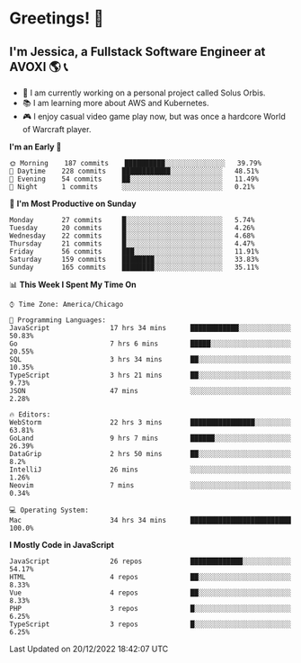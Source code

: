 # Greetings! 🧠

## I'm Jessica, a Fullstack Software Engineer at AVOXI 🌎 📞

- 🌟 I am currently working on a personal project called Solus Orbis.
- 📚 I am learning more about AWS and Kubernetes.
- 🎮 I enjoy casual video game play now, but was once a hardcore World of Warcraft player.

<!--START_SECTION:waka-->
**I'm an Early 🐤** 

```text
🌞 Morning    187 commits    ██████████░░░░░░░░░░░░░░░   39.79% 
🌆 Daytime    228 commits    ████████████░░░░░░░░░░░░░   48.51% 
🌃 Evening    54 commits     ██░░░░░░░░░░░░░░░░░░░░░░░   11.49% 
🌙 Night      1 commits      ░░░░░░░░░░░░░░░░░░░░░░░░░   0.21%

```
📅 **I'm Most Productive on Sunday** 

```text
Monday       27 commits     █░░░░░░░░░░░░░░░░░░░░░░░░   5.74% 
Tuesday      20 commits     █░░░░░░░░░░░░░░░░░░░░░░░░   4.26% 
Wednesday    22 commits     █░░░░░░░░░░░░░░░░░░░░░░░░   4.68% 
Thursday     21 commits     █░░░░░░░░░░░░░░░░░░░░░░░░   4.47% 
Friday       56 commits     ███░░░░░░░░░░░░░░░░░░░░░░   11.91% 
Saturday     159 commits    ████████░░░░░░░░░░░░░░░░░   33.83% 
Sunday       165 commits    ████████░░░░░░░░░░░░░░░░░   35.11%

```


📊 **This Week I Spent My Time On** 

```text
⌚︎ Time Zone: America/Chicago

💬 Programming Languages: 
JavaScript               17 hrs 34 mins      ████████████░░░░░░░░░░░░░   50.83% 
Go                       7 hrs 6 mins        █████░░░░░░░░░░░░░░░░░░░░   20.55% 
SQL                      3 hrs 34 mins       ██░░░░░░░░░░░░░░░░░░░░░░░   10.35% 
TypeScript               3 hrs 21 mins       ██░░░░░░░░░░░░░░░░░░░░░░░   9.73% 
JSON                     47 mins             ░░░░░░░░░░░░░░░░░░░░░░░░░   2.28%

🔥 Editors: 
WebStorm                 22 hrs 3 mins       ████████████████░░░░░░░░░   63.81% 
GoLand                   9 hrs 7 mins        ██████░░░░░░░░░░░░░░░░░░░   26.39% 
DataGrip                 2 hrs 50 mins       ██░░░░░░░░░░░░░░░░░░░░░░░   8.2% 
IntelliJ                 26 mins             ░░░░░░░░░░░░░░░░░░░░░░░░░   1.26% 
Neovim                   7 mins              ░░░░░░░░░░░░░░░░░░░░░░░░░   0.34%

💻 Operating System: 
Mac                      34 hrs 34 mins      █████████████████████████   100.0%

```

**I Mostly Code in JavaScript** 

```text
JavaScript               26 repos            █████████████░░░░░░░░░░░░   54.17% 
HTML                     4 repos             ██░░░░░░░░░░░░░░░░░░░░░░░   8.33% 
Vue                      4 repos             ██░░░░░░░░░░░░░░░░░░░░░░░   8.33% 
PHP                      3 repos             █░░░░░░░░░░░░░░░░░░░░░░░░   6.25% 
TypeScript               3 repos             █░░░░░░░░░░░░░░░░░░░░░░░░   6.25%

```



 Last Updated on 20/12/2022 18:42:07 UTC
<!--END_SECTION:waka-->

<!--
**jessikuh/jessikuh** is a ✨ _special_ ✨ repository because its `README.md` (this file) appears on your GitHub profile.

Here are some ideas to get you started:

- 🔭 I’m currently working on ...
- 🌱 I’m currently learning ...
- 👯 I’m looking to collaborate on ...
- 🤔 I’m looking for help with ...
- 💬 Ask me about ...
- 📫 How to reach me: ...
- 😄 Pronouns: ...
- ⚡ Fun fact: ...
-->

